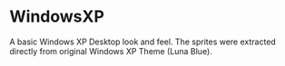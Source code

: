 # WindowsXP
A basic Windows XP Desktop look and feel. The sprites were extracted directly from original Windows XP Theme (Luna Blue).
